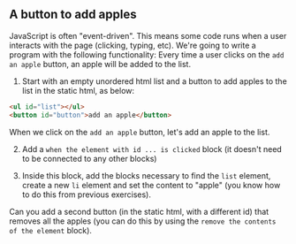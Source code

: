 
## A button to add apples


JavaScript is often "event-driven". This means some code runs when a user interacts with the page (clicking, typing, etc). 
We're going to write a program with the following functionality:
Every time a user clicks on the `add an apple` button, an apple will be added to the list.


1. Start with an empty unordered html list and a button to add apples to the list in the static html, as below:
                
```html
<ul id="list"></ul>
<button id="button">add an apple</button>
```

When we click on the `add an apple` button, let's add an apple to the list. 

2. Add a `when the element with id ... is clicked` block (it doesn't need to be connected to any other blocks)

3. Inside this block, add the blocks necessary to find the `list` element, create a new `li` element and set the content to "apple" (you know how to do this from previous exercises).

<span class="test-checkbox"></span>Can you add a second button (in the static html, with a different id) that removes all the apples (you can do this by using the `remove the contents of the element` block).              
